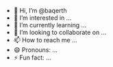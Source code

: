 - 👋 Hi, I’m @baqerth
- 👀 I’m interested in ...
- 🌱 I’m currently learning ...
- 💞️ I’m looking to collaborate on ...
- 📫 How to reach me ...
- 😄 Pronouns: ...
- ⚡ Fun fact: ...

<!---
baqerth/baqerth is a ✨ special ✨ repository because its `README.md` (this file) appears on your GitHub profile.
You can click the Preview link to take a look at your changes.
--->
